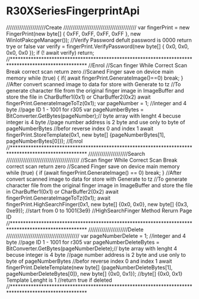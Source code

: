 # R30XSeriesFingerprintApi
 /////////////////////Create ///////////////////////////////////////
            var fingerPrint = new FingerPrint(new byte[] { 0xFF, 0xFF, 0xFF, 0xFF }, new WinIotPakcgeManager());
            //Verify Password   defult password is 0000   return trye or false
            var verify = fingerPrint.VerifyPassword(new byte[] { 0x0, 0x0, 0x0, 0x0 });
            if (! await verify) return;
            //*****************************************************************************************************
            //Enrol
            //Scan finger While Correct Scan Break  correct scan return zero
            //Scaned Finger save on device main memory
            while (true)
            {
               if( await fingerPrint.GenerateImage()==0)
                    break;
            }
            //After convert scanned image to data for store  with Generate to tz
            //To generate character file from the original finger image in ImageBuffer and store the file in CharBuffer1(0x1) or CharBuffer2(0x2)
            await fingerPrint.GenerateImageToTz(0x1);
            var pageNumber = 1; //integer and 4 byte
            //page ID 1 - 1001 for r305
            var pageNumberBytes = BitConverter.GetBytes(pageNumber);// byte array with lenght 4  becuse integer is 4 byte
            //page number address is 2 byte and use only to byte of pageNumberBytes
            //befor reverse index 0 and index 1
            await fingerPrint.StoreTemplate(0x1, new byte[] {pageNumberBytes[1], pageNumberBytes[0]});
            //Enrol
            //*****************************************************************************************************
            /////////////////////Search ///////////////////////////////////////
            //Scan finger While Correct Scan Break  correct scan return zero
            //Scaned Finger save on device main memory
            while (true)
            {
                if (await fingerPrint.GenerateImage() == 0)
                    break;
            }
            //After convert scanned image to data for store  with Generate to tz
            //To generate character file from the original finger image in ImageBuffer and store the file in CharBuffer1(0x1) or CharBuffer2(0x2)
            await fingerPrint.GenerateImageToTz(0x1);
            await fingerPrint.HighSearchFinger(0x1, new byte[] {0x0, 0x0}, new byte[] {0x3, 0xe9}); //start from 0 to 1001{3e9}
                                                                                                    //HighSearchFinger Method Rerurn Page ID
                                                                                                    //*****************************************************************************************************
            /////////////////////Delete ///////////////////////////////////////
            var pageNumberDelete = 1; //integer and 4 byte
            //page ID 1 - 1001 for r305
            var pageNumberDeleteBytes = BitConverter.GetBytes(pageNumberDelete);// byte array with lenght 4  becuse integer is 4 byte
            //page number address is 2 byte and use only to byte of pageNumberBytes
            //befor reverse index 0 and index 1
            await fingerPrint.DeleteTemplate(new byte[] {pageNumberDeleteBytes[1], pageNumberDeleteBytes[0]},
                new byte[] {0x0, 0x1});
            //byte[] {0x0, 0x1} Template Lenght is 1
            //return true if deleted
            //*****************************************************************************************************

